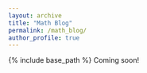 ```yaml
---
layout: archive
title: "Math Blog"
permalink: /math_blog/
author_profile: true
---
```


{% include base_path %}
Coming soon!
